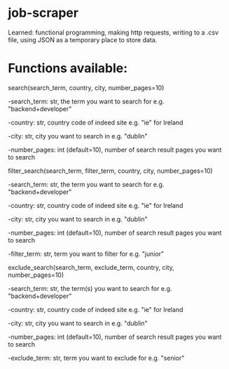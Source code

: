 # job-scraper
Learned: functional programming, making http requests, writing to a .csv file, using JSON as a temporary place to store data.

# Functions available:

search(search_term, country, city, number_pages=10)

-search_term: str, the term you want to search for e.g. "backend+developer"

-country: str, country code of indeed site e.g. "ie" for Ireland

-city: str, city you want to search in e.g. "dublin"

-number_pages: int (default=10), number of search result pages you want to search

filter_search(search_term, filter_term, country, city, number_pages=10)

-search_term: str, the term you want to search for e.g. "backend+developer"

-country: str, country code of indeed site e.g. "ie" for Ireland

-city: str, city you want to search in e.g. "dublin"

-number_pages: int (default=10), number of search result pages you want to search

-filter_term: str, term you want to filter for e.g. "junior"

exclude_search(search_term, exclude_term, country, city, number_pages=10)

-search_term: str, the term(s) you want to search for e.g. "backend+developer"

-country: str, country code of indeed site e.g. "ie" for Ireland

-city: str, city you want to search in e.g. "dublin"

-number_pages: int (default=10), number of search result pages you want to search

-exclude_term: str, term you want to exclude for e.g. "senior"
